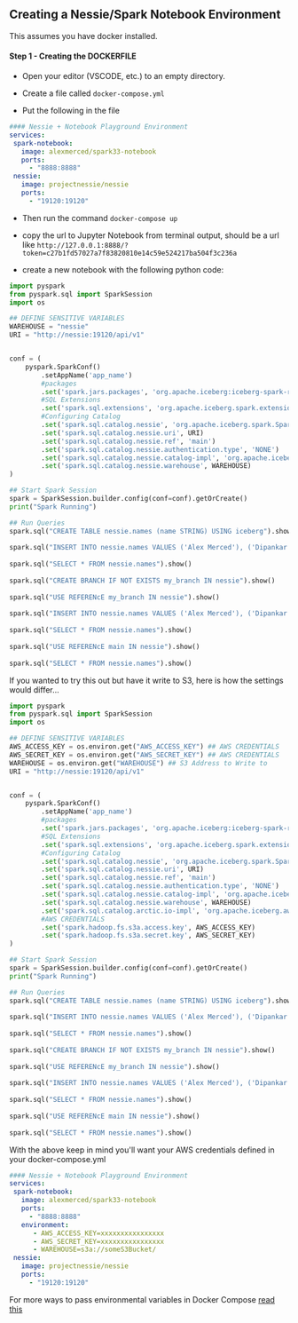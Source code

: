 ## Creating a Nessie/Spark Notebook Environment

This assumes you have docker installed.

#### Step 1 - Creating the DOCKERFILE

- Open your editor (VSCODE, etc.) to an empty directory.

- Create a file called `docker-compose.yml`

- Put the following in the file

```yml
#### Nessie + Notebook Playground Environment
services:
 spark-notebook:
   image: alexmerced/spark33-notebook
   ports:
     - "8888:8888"
 nessie:
   image: projectnessie/nessie
   ports:
     - "19120:19120"
```

- Then run the command `docker-compose up`

- copy the url to Jupyter Notebook from terminal output, should be a url like `http://127.0.0.1:8888/?token=c27b1fd57027a7f83820810e14c59e524217ba504f3c236a`

- create a new notebook with the following python code:

```py
import pyspark
from pyspark.sql import SparkSession
import os

## DEFINE SENSITIVE VARIABLES
WAREHOUSE = "nessie"
URI = "http://nessie:19120/api/v1"


conf = (
    pyspark.SparkConf()
        .setAppName('app_name')
  		#packages
        .set('spark.jars.packages', 'org.apache.iceberg:iceberg-spark-runtime-3.3_2.12:1.2.0,org.projectnessie:nessie-spark-extensions-3.3_2.12:0.54.0')
  		#SQL Extensions
        .set('spark.sql.extensions', 'org.apache.iceberg.spark.extensions.IcebergSparkSessionExtensions,org.projectnessie.spark.extensions.NessieSparkSessionExtensions')
  		#Configuring Catalog
        .set('spark.sql.catalog.nessie', 'org.apache.iceberg.spark.SparkCatalog')
        .set('spark.sql.catalog.nessie.uri', URI)
        .set('spark.sql.catalog.nessie.ref', 'main')
        .set('spark.sql.catalog.nessie.authentication.type', 'NONE')
        .set('spark.sql.catalog.nessie.catalog-impl', 'org.apache.iceberg.nessie.NessieCatalog')
        .set('spark.sql.catalog.nessie.warehouse', WAREHOUSE)
)

## Start Spark Session
spark = SparkSession.builder.config(conf=conf).getOrCreate()
print("Spark Running")

## Run Queries
spark.sql("CREATE TABLE nessie.names (name STRING) USING iceberg").show()
    
spark.sql("INSERT INTO nessie.names VALUES ('Alex Merced'), ('Dipankar Mazumdar'), ('Jason Huges')").show()
    
spark.sql("SELECT * FROM nessie.names").show()
    
spark.sql("CREATE BRANCH IF NOT EXISTS my_branch IN nessie").show()
    
spark.sql("USE REFERENcE my_branch IN nessie").show()
    
spark.sql("INSERT INTO nessie.names VALUES ('Alex Merced'), ('Dipankar Mazumdar'), ('Jason Huges')").show()
    
spark.sql("SELECT * FROM nessie.names").show()
    
spark.sql("USE REFERENcE main IN nessie").show() 
    
spark.sql("SELECT * FROM nessie.names").show()
```

If you wanted to try this out but have it write to S3, here is how the settings would differ...

```py
import pyspark
from pyspark.sql import SparkSession
import os

## DEFINE SENSITIVE VARIABLES
AWS_ACCESS_KEY = os.environ.get("AWS_ACCESS_KEY") ## AWS CREDENTIALS
AWS_SECRET_KEY = os.environ.get("AWS_SECRET_KEY") ## AWS CREDENTIALS
WAREHOUSE = os.environ.get("WAREHOUSE") ## S3 Address to Write to
URI = "http://nessie:19120/api/v1"


conf = (
    pyspark.SparkConf()
        .setAppName('app_name')
  		#packages
        .set('spark.jars.packages', 'org.apache.iceberg:iceberg-spark-runtime-3.3_2.12:1.2.0,org.projectnessie:nessie-spark-extensions-3.3_2.12:0.54.0')
  		#SQL Extensions
        .set('spark.sql.extensions', 'org.apache.iceberg.spark.extensions.IcebergSparkSessionExtensions,org.projectnessie.spark.extensions.NessieSparkSessionExtensions')
  		#Configuring Catalog
        .set('spark.sql.catalog.nessie', 'org.apache.iceberg.spark.SparkCatalog')
        .set('spark.sql.catalog.nessie.uri', URI)
        .set('spark.sql.catalog.nessie.ref', 'main')
        .set('spark.sql.catalog.nessie.authentication.type', 'NONE')
        .set('spark.sql.catalog.nessie.catalog-impl', 'org.apache.iceberg.nessie.NessieCatalog')
        .set('spark.sql.catalog.nessie.warehouse', WAREHOUSE)
        .set('spark.sql.catalog.arctic.io-impl', 'org.apache.iceberg.aws.s3.S3FileIO')
  		#AWS CREDENTIALS
        .set('spark.hadoop.fs.s3a.access.key', AWS_ACCESS_KEY)
        .set('spark.hadoop.fs.s3a.secret.key', AWS_SECRET_KEY)
)

## Start Spark Session
spark = SparkSession.builder.config(conf=conf).getOrCreate()
print("Spark Running")

## Run Queries
spark.sql("CREATE TABLE nessie.names (name STRING) USING iceberg").show()
    
spark.sql("INSERT INTO nessie.names VALUES ('Alex Merced'), ('Dipankar Mazumdar'), ('Jason Huges')").show()
    
spark.sql("SELECT * FROM nessie.names").show()
    
spark.sql("CREATE BRANCH IF NOT EXISTS my_branch IN nessie").show()
    
spark.sql("USE REFERENcE my_branch IN nessie").show()
    
spark.sql("INSERT INTO nessie.names VALUES ('Alex Merced'), ('Dipankar Mazumdar'), ('Jason Huges')").show()
    
spark.sql("SELECT * FROM nessie.names").show()
    
spark.sql("USE REFERENcE main IN nessie").show() 
    
spark.sql("SELECT * FROM nessie.names").show()
```

With the above keep in mind you'll want your AWS credentials defined in your docker-compose.yml

```yml
#### Nessie + Notebook Playground Environment
services:
 spark-notebook:
   image: alexmerced/spark33-notebook
   ports:
     - "8888:8888"
   environment:
      - AWS_ACCESS_KEY=xxxxxxxxxxxxxxxx
      - AWS_SECRET_KEY=xxxxxxxxxxxxxxxx
      - WAREHOUSE=s3a://someS3Bucket/
 nessie:
   image: projectnessie/nessie
   ports:
     - "19120:19120"
```

For more ways to pass environmental variables in Docker Compose [read this](https://release.com/blog/how-to-set-docker-compose-environment-variables)
